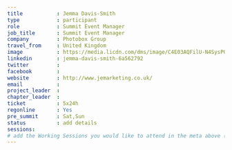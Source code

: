 ```yaml
---
title           : Jemma Davis-Smith
type            : participant
role            : Summit Event Manager
job_title       : Summit Event Manager
company         : Photobox Group
travel_from     : United Kingdom
image           : https://media.licdn.com/dms/image/C4E03AQFilU-N4SysPQ/profile-displayphoto-shrink_800_800/0?e=1528390800&v=beta&t=DAFO4sobIYd9KsXRgVSucs1XV6bRPVtPPUsqhJeEnBw
linkedin        : jemma-davis-smith-6a562792
twitter         :
facebook        :
website         : http://www.jemarketing.co.uk/
email           :
project_leader  :
chapter_leader  :
ticket          : 5x24h
regonline       : Yes
pre_summit      : Sat,Sun
status          : add details
sessions:
# add the Working Sessions you would like to attend in the meta above (use the session's title) e.g. sessions (one per line): -Security Playbooks Diagrams -Hackathon Daily Sessions
---
```


<!-- put more details about participant here -->
